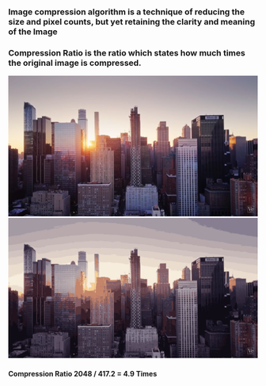 ### Image compression algorithm is a technique of reducing the size and pixel counts, but yet retaining the clarity and meaning of the Image 
### Compression Ratio is the ratio which states how much times the original image is compressed. 

![Original Image - 2048 kb](https://github.com/MANISH007700/Image_Compression/blob/master/original_image/scene.png) 
![Compressed Image - 417.2 kb](https://github.com/MANISH007700/Image_Compression/blob/master/compressed_image/scene_compressed.png)
#### Compression Ratio 2048 / 417.2 = 4.9 Times
